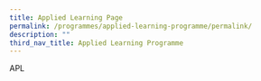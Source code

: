 ```yaml
---
title: Applied Learning Page
permalink: /programmes/applied-learning-programme/permalink/
description: ""
third_nav_title: Applied Learning Programme
---
```

APL